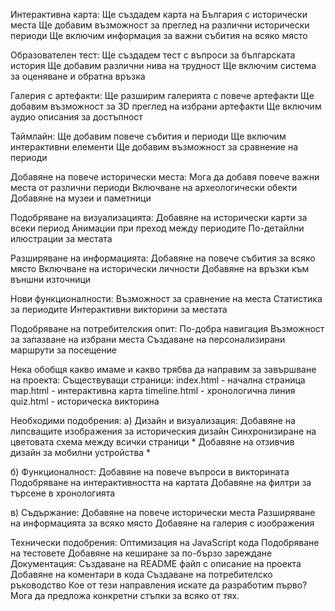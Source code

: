 Интерактивна карта:
Ще създадем карта на България с исторически места
Ще добавим възможност за преглед на различни исторически периоди
Ще включим информация за важни събития на всяко място

Образователен тест:
Ще създадем тест с въпроси за българската история
Ще добавим различни нива на трудност
Ще включим система за оценяване и обратна връзка

Галерия с артефакти:
Ще разширим галерията с повече артефакти
Ще добавим възможност за 3D преглед на избрани артефакти
Ще включим аудио описания за достъпност

Таймлайн:
Ще добавим повече събития и периоди
Ще включим интерактивни елементи
Ще добавим възможност за сравнение на периоди



Добавяне на повече исторически места:
Мога да добавя повече важни места от различни периоди
Включване на археологически обекти
Добавяне на музеи и паметници

Подобряване на визуализацията:
Добавяне на исторически карти за всеки период
Анимации при преход между периодите
По-детайлни илюстрации за местата

Разширяване на информацията:
Добавяне на повече събития за всяко място
Включване на исторически личности
Добавяне на връзки към външни източници

Нови функционалности:
Възможност за сравнение на места
Статистика за периодите
Интерактивни викторини за местата

Подобряване на потребителския опит:
По-добра навигация
Възможност за запазване на избрани места
Създаване на персонализирани маршрути за посещение



Нека обобщя какво имаме и какво трябва да направим за завършване на проекта:
Съществуващи страници:
index.html - начална страница
map.html - интерактивна карта
timeline.html - хронологична линия
quiz.html - историческа викторина

Необходими подобрения:
а) Дизайн и визуализация:
Добавяне на липсващите изображения за историческия дизайн
Синхронизиране на цветовата схема между всички страници *
Добавяне на отзивчив дизайн за мобилни устройства * 

б) Функционалност:
Добавяне на повече въпроси в викторината
Подобряване на интерактивността на картата
Добавяне на филтри за търсене в хронологията

в) Съдържание:
Добавяне на повече исторически места
Разширяване на информацията за всяко място
Добавяне на галерия с изображения

Технически подобрения:
Оптимизация на JavaScript кода
Подобряване на тестовете
Добавяне на кеширане за по-бързо зареждане
Документация:
Създаване на README файл с описание на проекта
Добавяне на коментари в кода
Създаване на потребителско ръководство
Кое от тези направления искате да разработим първо? Мога да предложа конкретни стъпки за всяко от тях.